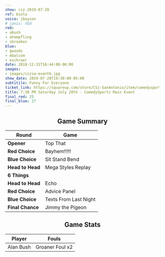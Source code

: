 ```yaml
---
show: csz-2019-07-20
ref: bsolo
voice: jboyson
# janis: tbd
red:
- abush
- ahempfling
- sbrookes
blue:
- gwoods
- mbalcom
- eschraer
date: 2018-12-31T16:44:08-06:00
images:
- images/cszsa-event6.jpg
show_date: 2019-07-20T19:30:00-05:00
subtitile: Funny For Everyone
ticket_link: https://squareup.com/store/CSz-SanAntonio/item/comedysportz-saturday-july-th
title: 7:30 PM Saturday July 20th - ComedySportz Main Event
final_red: 25
final_blue: 27
---
```


<center>


## Game Summary

| **Round** | **Game** |
|--------------|------|
| **Opener**       |Top That|
| **Red Choice**   |Bayhem!!!!!|
| **Blue Choice**  |Sit Stand Bend|
| **Head to Head** |Mega Styles Replay|
| **6 Things**     |      |
| **Head to Head** |Echo|
| **Red Choice**   |Advice Panel|
| **Blue Choice**  |Texts From Last Night|
| **Final Chance** |Jimmy the Pigeon|

## Game Stats

| **Player** | **Fouls** |
|--------|-------|
|Alan Bush |Groaner Foul x2|

</center>
